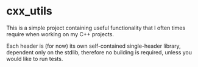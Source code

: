 # cxx_utils
This is a simple project containing useful functionality that I often times require when working on
my C++ projects.

Each header is (for now) its own self-contained single-header library, dependent only on the stdlib, 
therefore no building is required, unless you would like to run tests.
